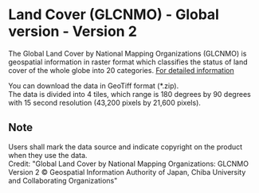 # Land Cover (GLCNMO) - Global version - Version 2

The Global Land Cover by National Mapping Organizations (GLCNMO) is geospatial information in raster format which classifies the status of land cover of the whole globe into 20 categories. [For detailed information](https://globalmaps.github.io/glcnmo.html)

You can download the data in GeoTiff format (*.zip).  
The data is divided into 4 tiles, which range is 180 degrees by 90 degrees with 15 second resolution (43,200 pixels by 21,600 pixels).

## Note
Users shall mark the data source and indicate copyright on the product when they use the data.  
Credit: "Global Land Cover by National Mapping Organizations: GLCNMO Version 2 © Geospatial Information Authority of Japan, Chiba University and Collaborating Organizations"  
